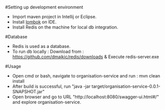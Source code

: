 
#Setting up development environment
- Import maven project in Intellij or Eclipse.
- Install [lombok](https://www.baeldung.com/lombok-ide)  on IDE.
- Install Redis on the machine for local db integration.

#Database
- Redis is used as a database.
- To run db locally : Download from : https://github.com/dmajkic/redis/downloads & Execute redis-server.exe

#Usage
- Open cmd or bash, navigate to organisation-service and run : mvn clean install
- After build is successful, run "java -jar target/organisation-service-0.0.1-SNAPSHOT.jar"
- Open browser and go to URL "http://localhost:8080/swagger-ui.html#/" and explore organisation-service.